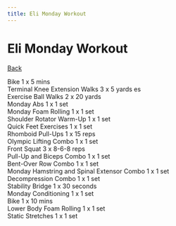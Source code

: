 ```yaml
---
title: Eli Monday Workout
---
```


# Eli Monday Workout

[Back](./index)

Bike 1 x 5 mins<br>
Terminal Knee Extension Walks 3 x 5 yards es<br>
Exercise Ball Walks 2 x 20 yards<br>
Monday Abs 1 x 1 set<br>
Monday Foam Rolling 1 x 1 set<br>
Shoulder Rotator Warm-Up 1 x 1 set<br>
Quick Feet Exercises 1 x 1 set<br>
Rhomboid Pull-Ups 1 x 15 reps<br>
Olympic Lifting Combo 1 x 1 set<br>
Front Squat 3 x 8-6-8 reps<br>
Pull-Up and Biceps Combo 1 x 1 set<br>
Bent-Over Row Combo 1 x 1 set<br>
Monday Hamstring and Spinal Extensor Combo 1 x 1 set<br>
Decompression Combo 1 x 1 set<br>
Stability Bridge 1 x 30 seconds<br>
Monday Conditioning 1 x 1 set<br>
Bike 1 x 10 mins<br>
Lower Body Foam Rolling 1 x 1 set<br>
Static Stretches 1 x 1 set<br>
